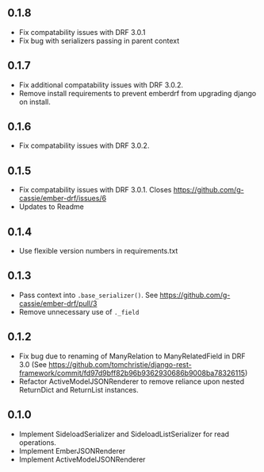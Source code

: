 ## 0.1.8
+ Fix compatability issues with DRF 3.0.1
+ Fix bug with serializers passing in parent context

## 0.1.7
+ Fix additional compatability issues with DRF 3.0.2.
+ Remove install requirements to prevent emberdrf from upgrading django
  on install.

## 0.1.6
+ Fix compatability issues with DRF 3.0.2.

## 0.1.5
+ Fix compatability issues with DRF 3.0.1. Closes https://github.com/g-cassie/ember-drf/issues/6
+ Updates to Readme

## 0.1.4
+ Use flexible version numbers in requirements.txt

## 0.1.3
+ Pass context into `.base_serializer()`. See https://github.com/g-cassie/ember-drf/pull/3
+ Remove unnecessary use of `._field`

## 0.1.2
+ Fix bug due to renaming of ManyRelation to ManyRelatedField in DRF 3.0
  (See https://github.com/tomchristie/django-rest-framework/commit/fd97d9bff82b96b9362930686b9008ba78326115)
+ Refactor ActiveModelJSONRenderer to remove reliance upon nested
  ReturnDict and ReturnList instances.

## 0.1.0
+ Implement SideloadSerializer and SideloadListSerializer for
  read operations.
+ Implement EmberJSONRenderer
+ Implement ActiveModelJSONRenderer
